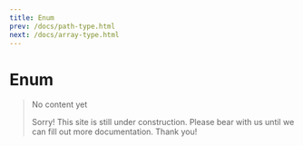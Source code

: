 ```yaml
---
title: Enum
prev: /docs/path-type.html
next: /docs/array-type.html
---
```

# Enum

> No content yet
>
> Sorry! This site is still under construction. Please bear with us until we can fill out more documentation. Thank you!
